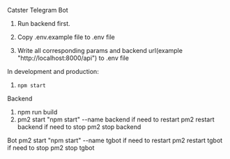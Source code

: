 Catster Telegram Bot

1. Run backend first.

2. Copy .env.example file to .env file

3. Write all corresponding params and backend url(example "http://localhost:8000/api") to .env file

In development and production:

1. `npm start`



Backend
1. npm run build
2. pm2 start "npm start" --name backend
if need to restart
pm2 restart backend
if need to stop
pm2 stop backend

Bot
pm2 start "npm start" --name tgbot
if need to restart
pm2 restart tgbot
if need to stop
pm2 stop tgbot
